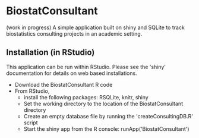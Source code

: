 BiostatConsultant
=================

(work in progress) A simple application built on shiny and SQLite to track 
biostatistics consulting projects in an academic setting.  

Installation (in RStudio)
------------

This application can be run within RStudio.  Please see the 'shiny' documentation
for details on web based installations.

* Download the BiostatConsultant R code
* From RStudio, 
  * install the following packages: RSQLite, knitr, shiny
  * Set the working directory to the location of the BiostatConsultant directory
  * Create an empty database file by running the 'createConsultingDB.R' script
  * Start the shiny app from the R console: runApp('BiostatConsultant')


